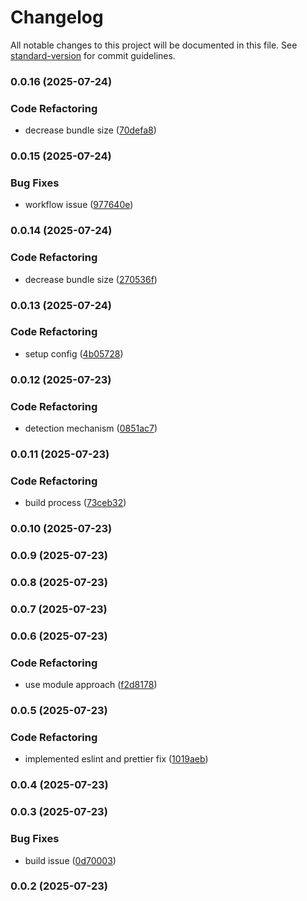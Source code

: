 # Changelog

All notable changes to this project will be documented in this file. See [standard-version](https://github.com/conventional-changelog/standard-version) for commit guidelines.

### 0.0.16 (2025-07-24)


### Code Refactoring

* decrease bundle size ([70defa8](https://github.com/montasim/client-parser/commit/70defa895a438f5ad29c22808d46328be86fde8c))

### 0.0.15 (2025-07-24)


### Bug Fixes

* workflow issue ([977640e](https://github.com/montasim/client-parser/commit/977640e45f1a8d77615a634db446e7a807fdd44a))

### 0.0.14 (2025-07-24)


### Code Refactoring

* decrease bundle size ([270536f](https://github.com/montasim/client-parser/commit/270536fcdeeaebab29cf89e15731b503f967ea4f))

### 0.0.13 (2025-07-24)


### Code Refactoring

* setup config ([4b05728](https://github.com/montasim/client-parser/commit/4b05728c612796d894be4ef4407715bb1f9fa52c))

### 0.0.12 (2025-07-23)


### Code Refactoring

* detection mechanism ([0851ac7](https://github.com/montasim/client-parser/commit/0851ac7b46f8e8ae6a8d12ed875476430861b694))

### 0.0.11 (2025-07-23)


### Code Refactoring

* build process ([73ceb32](https://github.com/montasim/client-parser/commit/73ceb3294882eed405a81f1e2c4d136c8112e26f))

### 0.0.10 (2025-07-23)

### 0.0.9 (2025-07-23)

### 0.0.8 (2025-07-23)

### 0.0.7 (2025-07-23)

### 0.0.6 (2025-07-23)


### Code Refactoring

* use module approach ([f2d8178](https://github.com/montasim/client-parser/commit/f2d81789c72235bbdbdfab385cddad3172067b88))

### 0.0.5 (2025-07-23)


### Code Refactoring

* implemented eslint and prettier fix ([1019aeb](https://github.com/montasim/client-parser/commit/1019aeb88c22c5ec04e23ab9c62e1db031b560c8))

### 0.0.4 (2025-07-23)

### 0.0.3 (2025-07-23)


### Bug Fixes

* build issue ([0d70003](https://github.com/montasim/client-parser/commit/0d700032c5dc35d57e4e1c83124cea559d6beb28))

### 0.0.2 (2025-07-23)

